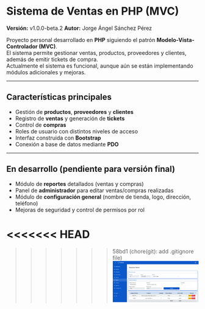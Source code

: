 # Sistema de Ventas en PHP (MVC)

**Versión:** v1.0.0-beta.2
**Autor:** Jorge Ángel Sánchez Pérez  

Proyecto personal desarrollado en **PHP** siguiendo el patrón **Modelo-Vista-Controlador (MVC)**.  
El sistema permite gestionar ventas, productos, proveedores y clientes, además de emitir tickets de compra.  
Actualmente el sistema es funcional, aunque aún se están implementando módulos adicionales y mejoras.

---------------

## Características principales

- Gestión de **productos**, **proveedores** y **clientes**  
- Registro de **ventas** y generación de **tickets**  
- Control de **compras**  
- Roles de usuario con distintos niveles de acceso  
- Interfaz construida con **Bootstrap**  
- Conexión a base de datos mediante **PDO**

---------------

## En desarrollo (pendiente para versión final)

- Módulo de **reportes** detallados (ventas y compras)
- Panel de **administrador** para editar ventas/compras realizadas
- Módulo de **configuración general** (nombre de tienda, logo, dirección, teléfono)
- Mejoras de seguridad y control de permisos por rol

<<<<<<< HEAD
=======

>>>>>>> 58bd1 (chore(git): add .gitignore file)
![Captura del sistema](public/assets/image.png)
